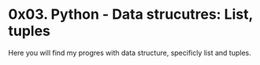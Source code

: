 # 0x03. Python - Data strucutres: List, tuples

Here you will find my progres with data structure, specificly list and tuples.

